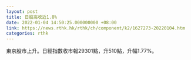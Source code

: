 ```yaml
---
layout: post
title: 日股高收近1.8%
date: 2022-01-04 14:50:25.000000000 +08:00
link: https://news.rthk.hk/rthk/ch/component/k2/1627273-20220104.htm
categories: rthk
---
```


東京股市上升。日經指數收市報29301點，升510點，升幅1.77%。
